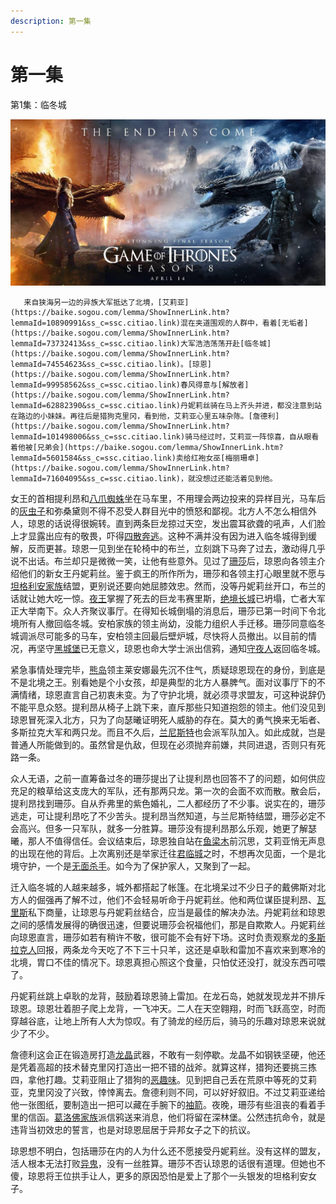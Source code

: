 ```yaml
---
description: 第一集
---
```


# 第一集

第1集：临冬城

![](.gitbook/assets/0%20%281%29.jpg)

       来自狭海另一边的异族大军抵达了北境，[艾莉亚](https://baike.sogou.com/lemma/ShowInnerLink.htm?lemmaId=10890991&ss_c=ssc.citiao.link)混在夹道围观的人群中，看着[无垢者](https://baike.sogou.com/lemma/ShowInnerLink.htm?lemmaId=73732413&ss_c=ssc.citiao.link)大军浩浩荡荡开赴[临冬城](https://baike.sogou.com/lemma/ShowInnerLink.htm?lemmaId=74554623&ss_c=ssc.citiao.link)。[琼恩](https://baike.sogou.com/lemma/ShowInnerLink.htm?lemmaId=99958562&ss_c=ssc.citiao.link)春风得意与[解放者](https://baike.sogou.com/lemma/ShowInnerLink.htm?lemmaId=62882390&ss_c=ssc.citiao.link)丹妮莉丝骑在马上齐头并进，都没注意到站在路边的小妹妹。再往后是猎狗克里冈，看到他，艾莉亚心里五味杂陈。[詹德利](https://baike.sogou.com/lemma/ShowInnerLink.htm?lemmaId=101498006&ss_c=ssc.citiao.link)骑马经过时，艾莉亚一阵惊喜，自从眼看着他被[兄弟会](https://baike.sogou.com/lemma/ShowInnerLink.htm?lemmaId=5601584&ss_c=ssc.citiao.link)卖给红袍女巫[梅丽珊卓](https://baike.sogou.com/lemma/ShowInnerLink.htm?lemmaId=71604095&ss_c=ssc.citiao.link)，就没想过还能活着见到他。

女王的首相提利昂和[八爪蜘蛛](https://baike.sogou.com/lemma/ShowInnerLink.htm?lemmaId=73600079&ss_c=ssc.citiao.link)坐在马车里，不用理会两边投来的异样目光，马车后的[灰虫子](https://baike.sogou.com/lemma/ShowInnerLink.htm?lemmaId=72998316&ss_c=ssc.citiao.link)和弥桑黛则不得不忍受人群目光中的愤怒和鄙视。北方人不怎么相信外人，琼恩的话说得很婉转。直到两条巨龙掠过天空，发出震耳欲聋的吼声，人们脸上才显露出应有的敬畏，吓得[四散奔逃](https://baike.sogou.com/lemma/ShowInnerLink.htm?lemmaId=174480597&ss_c=ssc.citiao.link)。这种不满并没有因为进入临冬城得到缓解，反而更甚。琼恩一见到坐在轮椅中的布兰，立刻跳下马奔了过去，激动得几乎说不出话。布兰却只是微微一笑，让他有些意外。见过了[珊莎](https://baike.sogou.com/lemma/ShowInnerLink.htm?lemmaId=72405551&ss_c=ssc.citiao.link)后，琼恩向各领主介绍他们的新女王丹妮莉丝。鉴于疯王的所作所为，珊莎和各领主打心眼里就不愿与[坦格利安家族](https://baike.sogou.com/lemma/ShowInnerLink.htm?lemmaId=63116498&ss_c=ssc.citiao.link)结盟，更别说还要向她屈膝效忠。然而，没等丹妮莉丝开口，布兰的话就让她大吃一惊。[夜王](https://baike.sogou.com/lemma/ShowInnerLink.htm?lemmaId=99553423&ss_c=ssc.citiao.link)掌握了死去的巨龙韦赛里斯，[绝境长城](https://baike.sogou.com/lemma/ShowInnerLink.htm?lemmaId=63569461&ss_c=ssc.citiao.link)已坍塌，亡者大军正大举南下。众人齐聚议事厅。在得知长城倒塌的消息后，珊莎已第一时间下令北境所有人撤回临冬城。安柏家族的领主尚幼，没能力组织人手迁移。珊莎同意临冬城调派尽可能多的马车，安柏领主回最后壁炉城，尽快将人员撤出。以目前的情况，再坚守[黑城堡](https://baike.sogou.com/lemma/ShowInnerLink.htm?lemmaId=63179202&ss_c=ssc.citiao.link)已无意义，琼恩也命大学士派出信鸦，通知[守夜人](https://baike.sogou.com/lemma/ShowInnerLink.htm?lemmaId=64300066&ss_c=ssc.citiao.link)返回临冬城。

紧急事情处理完毕，[熊岛](https://baike.sogou.com/lemma/ShowInnerLink.htm?lemmaId=71781184&ss_c=ssc.citiao.link)领主莱安娜最先沉不住气，质疑琼恩现在的身份，到底是不是北境之王。别看她是个小女孩，却是典型的北方人暴脾气。面对议事厅下的不满情绪，琼恩直言自己初衷未变。为了守护北境，就必须寻求盟友，可这种说辞仍不能平息众怒。提利昂从椅子上跳下来，直斥那些只知道抱怨的领主。他们没见到琼恩冒死深入北方，只为了向瑟曦证明死人威胁的存在。莫大的勇气换来无垢者、多斯拉克大军和两只龙。而且不久后，[兰尼斯特](https://baike.sogou.com/lemma/ShowInnerLink.htm?lemmaId=69673785&ss_c=ssc.citiao.link)也会派军队加入。如此成就，岂是普通人所能做到的。虽然曾是仇敌，但现在必须抛弃前嫌，共同进退，否则只有死路一条。

众人无语，之前一直筹备过冬的珊莎提出了让提利昂也回答不了的问题，如何供应充足的粮草给这支庞大的军队，还有那两只龙。第一次的会面不欢而散。散会后，提利昂找到珊莎。自从乔弗里的紫色婚礼，二人都经历了不少事。说实在的，珊莎逃走，可让提利昂吃了不少苦头。提利昂当然知道，与兰尼斯特结盟，珊莎必定不会高兴。但多一只军队，就多一分胜算。珊莎没有提利昂那么乐观，她更了解瑟曦，那人不值得信任。会议结束后，琼恩独自站在[鱼梁木](https://baike.sogou.com/lemma/ShowInnerLink.htm?lemmaId=71461511&ss_c=ssc.citiao.link)前沉思，艾莉亚悄无声息的出现在他的背后。上次离别还是举家迁往[君临城](https://baike.sogou.com/lemma/ShowInnerLink.htm?lemmaId=69633555&ss_c=ssc.citiao.link)之时，不想再次见面，一个是北境守护，一个是[无面杀手](https://baike.sogou.com/lemma/ShowInnerLink.htm?lemmaId=84233259&ss_c=ssc.citiao.link)。如今为了保护家人，又聚到了一起。

迁入临冬城的人越来越多，城外都搭起了帐篷。在北境呆过不少日子的戴佛斯对北方人的倔强再了解不过，他们不会轻易听命于丹妮莉丝。他和两位谋臣提利昂、[瓦里斯](https://baike.sogou.com/lemma/ShowInnerLink.htm?lemmaId=148640311&ss_c=ssc.citiao.link)私下商量，让琼恩与丹妮莉丝结合，应当是最佳的解决办法。丹妮莉丝和琼恩之间的感情发展得的确很迅速，但要说珊莎会祝福他们，那是自欺欺人。丹妮莉丝向琼恩直言，珊莎如若有稍许不敬，很可能不会有好下场。这时负责观察龙的[多斯拉克人](https://baike.sogou.com/lemma/ShowInnerLink.htm?lemmaId=138825680&ss_c=ssc.citiao.link)回报，两条龙今天吃了不下三十只羊，这还是卓耿和雷加不喜欢来到寒冷的北境，胃口不佳的情况下。琼恩真担心照这个食量，只怕仗还没打，就没东西可喂了。

丹妮莉丝跳上卓耿的龙背，鼓励着琼恩骑上雷加。在龙石岛，她就发现龙并不排斥琼恩。琼恩壮着胆子爬上龙背，一飞冲天。二人在天空翱翔，时而飞跃高空，时而穿越谷底，让地上所有人大为惊叹。有了骑龙的经历后，骑马的乐趣对琼恩来说就少了不少。

詹德利这会正在锻造房打造[龙晶](https://baike.sogou.com/lemma/ShowInnerLink.htm?lemmaId=174536076&ss_c=ssc.citiao.link)武器，不敢有一刻停歇。龙晶不如钢铁坚硬，他还是凭着高超的技术替克里冈打造出一把不错的战斧。就算这样，猎狗还要挑三拣四，拿他打趣。艾莉亚阻止了猎狗的[恶趣味](https://baike.sogou.com/lemma/ShowInnerLink.htm?lemmaId=8080287&ss_c=ssc.citiao.link)。见到把自己丢在荒原中等死的艾莉亚，克里冈没了兴致，悻悻离去。詹德利则不同，可以好好叙旧。不过艾莉亚递给他一张图纸，要制造出一把可以藏在手腕下的[袖箭](https://baike.sogou.com/lemma/ShowInnerLink.htm?lemmaId=556624&ss_c=ssc.citiao.link)。夜晚，珊莎有些沮丧的看着手里的信函。[葛洛佛家族](https://baike.sogou.com/lemma/ShowInnerLink.htm?lemmaId=154560704&ss_c=ssc.citiao.link)派信鸦送来消息，他们将留在深林堡。公然违抗命令，就是违背当初效忠的誓言，也是对琼恩屈居于异邦女子之下的抗议。

琼恩想不明白，包括珊莎在内的人为什么还不愿接受丹妮莉丝。没有这样的盟友，活人根本无法打败[异鬼](https://baike.sogou.com/lemma/ShowInnerLink.htm?lemmaId=66249988&ss_c=ssc.citiao.link)，没有一丝胜算。珊莎不否认琼恩的话很有道理。但她也不傻，琼恩将王位拱手让人，更多的原因恐怕是爱上了那个一头银发的坦格利安女子。

